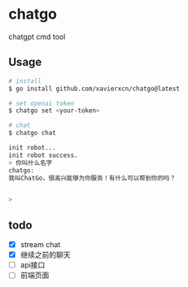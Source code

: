# chatgo
chatgpt cmd tool

## Usage

```bash
# install
$ go install github.com/xavierxcn/chatgo@latest

# set openai token
$ chatgo set <your-token>

# chat
$ chatgo chat

init robot...
init robot success.
> 你叫什么名字
chatgo: 
我叫ChatGo，很高兴能够为你服务！有什么可以帮到你的吗？


> 


```

## todo
- [x] stream chat
- [x] 继续之前的聊天
- [ ] api接口
- [ ] 前端页面